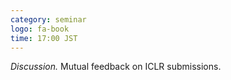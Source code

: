 ```yaml
---
category: seminar
logo: fa-book
time: 17:00 JST
---
```


*Discussion.* Mutual feedback on ICLR submissions.
